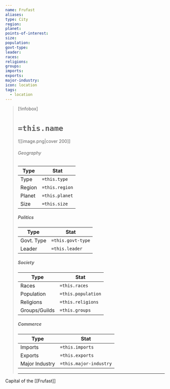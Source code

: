 ```yaml
---
name: Frufast
aliases: 
type: City
region: 
planet: 
points-of-interest: 
size: 
population: 
govt-type: 
leader: 
races: 
religions: 
groups: 
imports: 
exports: 
major-industry: 
icon: location
tags:
  - location
---
```

> [!infobox]
> # `=this.name`
> ![[image.png|cover 200]]
> ###### Geography
> | Type | Stat |
> | ---- | ---- |
> | Type | `=this.type` |
> | Region | `=this.region` |
> |  Planet | `=this.planet` |
> |  Size    | `=this.size`   |
> 
> ##### Politics
> | Type | Stat |
> | ---- | ---- |
> | Govt. Type | `=this.govt-type` |
> | Leader | `=this.leader` |
> 
> ##### Society
> | Type | Stat |
> | ---- | ---- |
> | Races | `=this.races` |
> | Population | `=this.population` |
> | Religions | `=this.religions` |
> | Groups/Guilds | `=this.groups`|
> 
> ##### Commerce
> | Type | Stat |
> | ---- | ---- |
> | Imports | `=this.imports` |
> | Exports | `=this.exports` |
> | Major Industry | `=this.major-industry` |
> ---

Capital of the [[Frufast]]